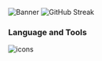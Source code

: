 ![Banner](https://i.ibb.co/71r8ycw/replicate-prediction-wlx3ofrbczbt7fo4yzfwxzs34e.jpg)
![GitHub Streak](https://github-readme-streak-stats.herokuapp.com?user=Alauddin-24434&theme=algolia)

### Language and Tools 
![icons](https://skillicons.dev/icons?i=html,css,js,tailwindcss,react,firebase,nodejs,mongo,express,vscode,figma)
